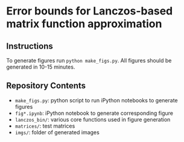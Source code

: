 # Error bounds for Lanczos-based matrix function approximation



## Instructions

To generate figures run `python make_figs.py`. All figures should be generated in 10-15 minutes.

## Repository Contents

- `make_figs.py`: python script to run iPython notebooks to generate figures
- `fig*.ipynb`: iPython notebook to generate corresponding figure
- `lanczos_bin/`: various core functions used in figure generation
- `matrices/`: test matrices
- `imgs/`: folder of generated images 
